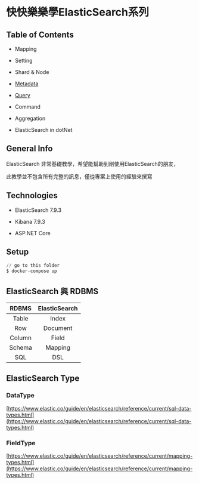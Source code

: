 # 快快樂樂學ElasticSearch系列

## Table of Contents

- Mapping

- Setting

- Shard & Node

- [Metadata](./MetaData/README.md)

- [Query](./Query/README.md)

- Command

- Aggregation

- ElasticSearch in dotNet

  

## General Info

ElasticSearch 非常基礎教學，希望能幫助到剛使用ElasticSearch的朋友，

此教學並不包含所有完整的訊息，僅從專案上使用的經驗來撰寫




## Technologies

- ElasticSearch 7.9.3

- Kibana 7.9.3

- ASP.NET Core

  

## Setup

```powershell
// go to this folder
$ docker-compose up
```



## ElasticSearch 與 RDBMS

| RDBMS  | ElasticSearch |
| :----: | :-----------: |
| Table  |     Index     |
|  Row   |   Document    |
| Column |     Field     |
| Schema |    Mapping    |
|  SQL   |      DSL      |





## ElasticSearch Type

### DataType

[https://www.elastic.co/guide/en/elasticsearch/reference/current/sql-data-types.html](https://www.elastic.co/guide/en/elasticsearch/reference/current/sql-data-types.html)

### FieldType

[https://www.elastic.co/guide/en/elasticsearch/reference/current/mapping-types.html](https://www.elastic.co/guide/en/elasticsearch/reference/current/mapping-types.html)